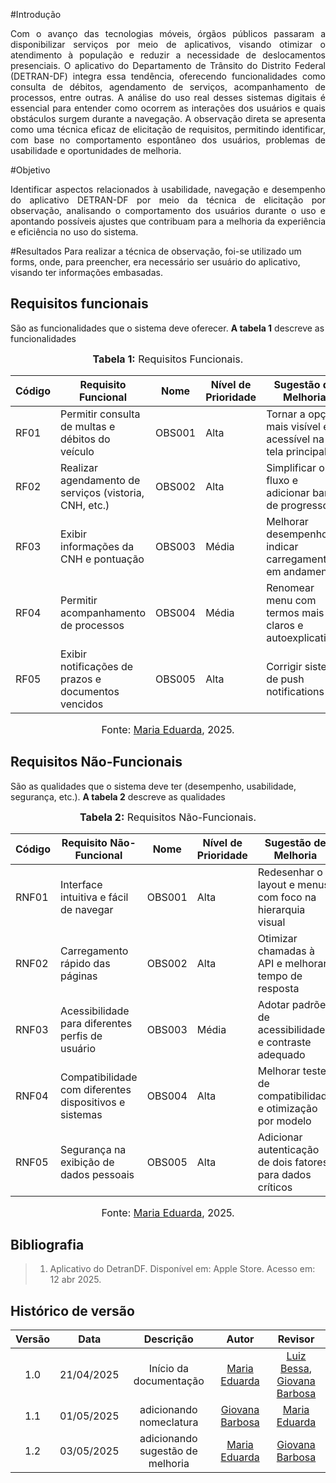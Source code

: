 #Introdução
<p align="justify">
Com o avanço das tecnologias móveis, órgãos públicos passaram a disponibilizar serviços por meio de aplicativos, visando otimizar o atendimento à população e reduzir a necessidade de deslocamentos presenciais. O aplicativo do Departamento de Trânsito do Distrito Federal (DETRAN-DF) integra essa tendência, oferecendo funcionalidades como consulta de débitos, agendamento de serviços, acompanhamento de processos, entre outras. A análise do uso real desses sistemas digitais é essencial para entender como ocorrem as interações dos usuários e quais obstáculos surgem durante a navegação. A observação direta se apresenta como uma técnica eficaz de elicitação de requisitos, permitindo identificar, com base no comportamento espontâneo dos usuários, problemas de usabilidade e oportunidades de melhoria.
</p>

#Objetivo
<p align="justify">
Identificar aspectos relacionados à usabilidade, navegação e desempenho do aplicativo DETRAN-DF por meio da técnica de elicitação por observação, analisando o comportamento dos usuários durante o uso e apontando possíveis ajustes que contribuam para a melhoria da experiência e eficiência no uso do sistema.
</p>

#Resultados
Para realizar a técnica de observação, foi-se utilizado um forms, onde, para preencher, era necessário ser usuário do aplicativo, visando ter informações embasadas.
## Requisitos funcionais

São as funcionalidades que o sistema deve oferecer.
**A tabela 1** descreve as funcionalidades

<font size="3"><p style="text-align: center">**Tabela 1:** Requisitos Funcionais.</p></font>

| Código | Requisito Funcional                                              | Nome | Nível de Prioridade | Sugestão de Melhoria |
|--------|------------------------------------------------------------------|---------------------------|----------------------|-----------------------|
| RF01   | Permitir consulta de multas e débitos do veículo                |       OBS001                        | Alta                 |   Tornar a opção mais visível e acessível na tela principal                    |
| RF02   | Realizar agendamento de serviços (vistoria, CNH, etc.)         |        OBS002                       | Alta                 |            Simplificar o fluxo e adicionar barra de progresso           |
| RF03   | Exibir informações da CNH e pontuação                           |       OBS003                        | Média                |          Melhorar desempenho e indicar carregamento em andamento             |
| RF04   | Permitir acompanhamento de processos                            |       OBS004                        | Média                |          	Renomear menu com termos mais claros e autoexplicativos             |
| RF05   | Exibir notificações de prazos e documentos vencidos            |       OBS005                       | Alta                 |       Corrigir sistema de push notifications                |

<font size="3"><p style="text-align: center">Fonte: [Maria Eduarda](https://github.com/maaduh), 2025.</p></font>



## Requisitos Não-Funcionais

São as qualidades que o sistema deve ter (desempenho, usabilidade, segurança, etc.).
**A tabela 2** descreve as qualidades

<font size="3"><p style="text-align: center">**Tabela 2:** Requisitos Não-Funcionais.</p></font>

| Código | Requisito Não-Funcional                                         |Nome | Nível de Prioridade | Sugestão de Melhoria |
|--------|------------------------------------------------------------------|---------------------------|----------------------|-----------------------|
| RNF01  | Interface intuitiva e fácil de navegar                          |          OBS001                 | Alta                 |    Redesenhar o layout e menus com foco na hierarquia visual                   |
| RNF02  | Carregamento rápido das páginas                                 |         OBS002                  | Alta                 |                 Otimizar chamadas à API e melhorar tempo de resposta      |
| RNF03  | Acessibilidade para diferentes perfis de usuário                |        OBS003                   | Média                |              Adotar padrões de acessibilidade e contraste adequado         |
| RNF04  | Compatibilidade com diferentes dispositivos e sistemas          |        OBS004                   | Alta                 |               Melhorar testes de compatibilidade e otimização por modelo        |
| RNF05  | Segurança na exibição de dados pessoais                         |         OBS005                  | Alta                 |                	Adicionar autenticação de dois fatores para dados críticos       |

<font size="3"><p style="text-align: center">Fonte: [Maria Eduarda](https://github.com/maaduh), 2025.</p></font>



## Bibliografia

> 1. Aplicativo do DetranDF. Disponível em: Apple Store. Acesso em: 12 abr 2025.

## Histórico de versão

| Versão |    Data    |       Descrição        |                     Autor                      |                  Revisor                   |
| :----: | :--------: | :--------------------: | :--------------------------------------------: | :----------------------------------------: |
|  1.0   | 21/04/2025 | Início da documentação | [Maria Eduarda](https://github.com/maaduh)     |[Luiz Bessa](https://github.com/lfelipebessa), [Giovana Barbosa](https://github.com/gio221) |
|  1.1   | 01/05/2025 | adicionando nomeclatura | [Giovana Barbosa](https://github.com/gio221) | [Maria Eduarda](https://github.com/maaduh)  |
|  1.2   | 03/05/2025 | adicionando sugestão de melhoria | [Maria Eduarda](https://github.com/maaduh)     | [Giovana Barbosa ](https://github.com/gio221) |

